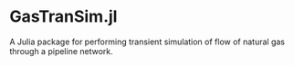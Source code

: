 # GasTranSim.jl
A Julia package for performing transient simulation of flow of natural gas through a pipeline network. 
